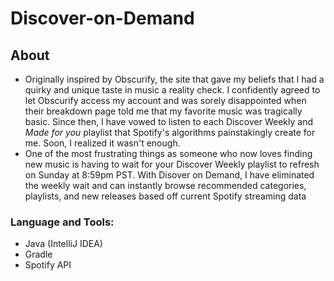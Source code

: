 # Discover-on-Demand

## About
 - Originally inspired by Obscurify, the site that gave my beliefs that I had a quirky and unique taste in music a reality check. I confidently agreed to let Obscurify access my account and was sorely disappointed when their breakdown page told me that my favorite music was tragically basic. Since then, I have vowed to listen to each Discover Weekly and *Made for you* playlist that Spotify's algorithms painstakingly create for me. Soon, I realized it wasn't enough.
 - One of the most frustrating things as someone who now loves finding new music is having to wait for your Discover Weekly playlist to refresh on Sunday at 8:59pm PST. With Disover on Demand, I have eliminated the weekly wait and can instantly browse recommended categories, playlists, and new releases based off current Spotify streaming data
 
 ### Language and Tools:
  - Java (IntelliJ IDEA)
  - Gradle
  - Spotify API
